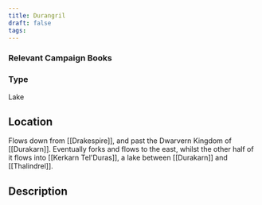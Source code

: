 ```yaml
---
title: Durangril
draft: false
tags:
---
```

### Relevant Campaign Books

### Type
Lake

## Location
Flows down from [[Drakespire]], and past the Dwarvern Kingdom of [[Durakarn]]. Eventually forks and flows to the east, whilst the other half of it flows into [[Kerkarn Tel'Duras]], a lake between [[Durakarn]] and [[Thalindrel]].
## Description
